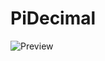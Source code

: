 # PiDecimal
![Preview](https://cdn.discordapp.com/attachments/828905975426711604/1126498723866873877/image.png)
